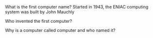 What is the first computer name?
Started in 1943, the ENIAC computing system was built by John Mauchly

Who invented the first computer?

Why is a computer called computer and who named it?